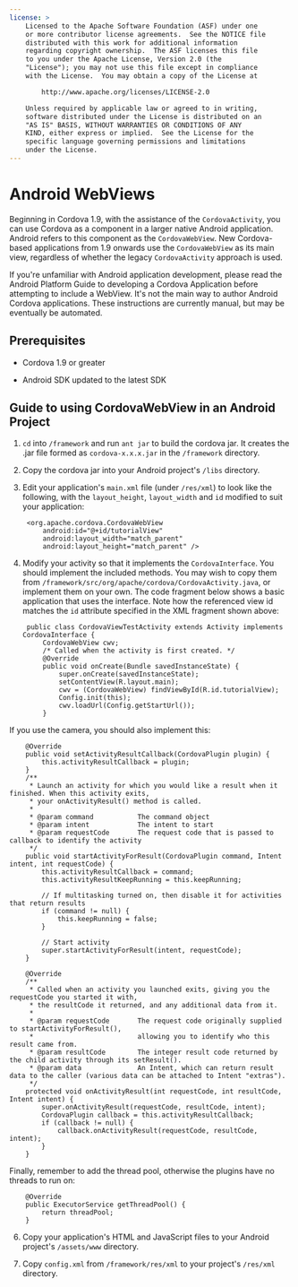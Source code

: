 ```yaml
---
license: >
    Licensed to the Apache Software Foundation (ASF) under one
    or more contributor license agreements.  See the NOTICE file
    distributed with this work for additional information
    regarding copyright ownership.  The ASF licenses this file
    to you under the Apache License, Version 2.0 (the
    "License"); you may not use this file except in compliance
    with the License.  You may obtain a copy of the License at

        http://www.apache.org/licenses/LICENSE-2.0

    Unless required by applicable law or agreed to in writing,
    software distributed under the License is distributed on an
    "AS IS" BASIS, WITHOUT WARRANTIES OR CONDITIONS OF ANY
    KIND, either express or implied.  See the License for the
    specific language governing permissions and limitations
    under the License.
---
```


# Android WebViews

Beginning in Cordova 1.9, with the assistance of the
`CordovaActivity`, you can use Cordova as a component in a larger
native Android application. Android refers to this component as the
`CordovaWebView`. New Cordova-based applications from 1.9 onwards use
the `CordovaWebView` as its main view, regardless of whether the
legacy `CordovaActivity` approach is used.

If you're unfamiliar with Android application development, please read
the Android Platform Guide to developing a Cordova Application before
attempting to include a WebView. It's not the main way to author
Android Cordova applications. These instructions are currently manual,
but may be eventually be automated.

## Prerequisites

* Cordova 1.9 or greater

* Android SDK updated to the latest SDK

## Guide to using CordovaWebView in an Android Project

1. `cd` into `/framework` and run `ant jar` to build the cordova jar. It creates the .jar file formed as `cordova-x.x.x.jar` in the `/framework` directory.

2. Copy the cordova jar into your Android project's `/libs` directory.

3. Edit your application's `main.xml` file (under `/res/xml`) to look like the following, with the `layout_height`, `layout_width` and `id` modified to suit your application:

        <org.apache.cordova.CordovaWebView
            android:id="@+id/tutorialView"
            android:layout_width="match_parent"
            android:layout_height="match_parent" />

4. Modify your activity so that it implements the `CordovaInterface`.  You should implement the included methods.  You may wish to copy them from `/framework/src/org/apache/cordova/CordovaActivity.java`, or implement them on your own.  The code fragment below shows a basic application that uses the interface. Note how the referenced view id matches the `id` attribute specified in the XML fragment shown above:

        public class CordovaViewTestActivity extends Activity implements CordovaInterface {
            CordovaWebView cwv;
            /* Called when the activity is first created. */
            @Override
            public void onCreate(Bundle savedInstanceState) {
                super.onCreate(savedInstanceState);
                setContentView(R.layout.main);
                cwv = (CordovaWebView) findViewById(R.id.tutorialView);
                Config.init(this);
                cwv.loadUrl(Config.getStartUrl());
            }

If you use the camera, you should also implement this:

        @Override
        public void setActivityResultCallback(CordovaPlugin plugin) {
            this.activityResultCallback = plugin;
        }
        /**
         * Launch an activity for which you would like a result when it finished. When this activity exits,
         * your onActivityResult() method is called.
         *
         * @param command           The command object
         * @param intent            The intent to start
         * @param requestCode       The request code that is passed to callback to identify the activity
         */
        public void startActivityForResult(CordovaPlugin command, Intent intent, int requestCode) {
            this.activityResultCallback = command;
            this.activityResultKeepRunning = this.keepRunning;
            
            // If multitasking turned on, then disable it for activities that return results
            if (command != null) {
                this.keepRunning = false;
            }
        
            // Start activity
            super.startActivityForResult(intent, requestCode);
        }   
    
        @Override
        /**
         * Called when an activity you launched exits, giving you the requestCode you started it with,
         * the resultCode it returned, and any additional data from it.
         *
         * @param requestCode       The request code originally supplied to startActivityForResult(),
         *                          allowing you to identify who this result came from.
         * @param resultCode        The integer result code returned by the child activity through its setResult().
         * @param data              An Intent, which can return result data to the caller (various data can be attached to Intent "extras").
         */
        protected void onActivityResult(int requestCode, int resultCode, Intent intent) {
            super.onActivityResult(requestCode, resultCode, intent);
            CordovaPlugin callback = this.activityResultCallback;
            if (callback != null) {
                callback.onActivityResult(requestCode, resultCode, intent);
            }
        }

Finally, remember to add the thread pool, otherwise the plugins have no threads to run on:

        @Override
        public ExecutorService getThreadPool() {
            return threadPool;
        }

6. Copy your application's HTML and JavaScript files to your Android project's `/assets/www` directory.

7. Copy `config.xml` from `/framework/res/xml` to your project's `/res/xml` directory.
